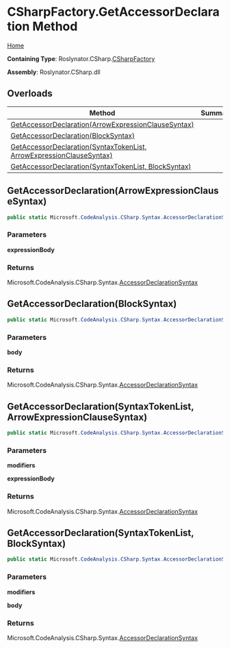# CSharpFactory\.GetAccessorDeclaration Method

[Home](../../../../README.md)

**Containing Type**: Roslynator\.CSharp\.[CSharpFactory](../README.md)

**Assembly**: Roslynator\.CSharp\.dll

## Overloads

| Method | Summary |
| ------ | ------- |
| [GetAccessorDeclaration(ArrowExpressionClauseSyntax)](#Roslynator_CSharp_CSharpFactory_GetAccessorDeclaration_Microsoft_CodeAnalysis_CSharp_Syntax_ArrowExpressionClauseSyntax_) | |
| [GetAccessorDeclaration(BlockSyntax)](#Roslynator_CSharp_CSharpFactory_GetAccessorDeclaration_Microsoft_CodeAnalysis_CSharp_Syntax_BlockSyntax_) | |
| [GetAccessorDeclaration(SyntaxTokenList, ArrowExpressionClauseSyntax)](#Roslynator_CSharp_CSharpFactory_GetAccessorDeclaration_Microsoft_CodeAnalysis_SyntaxTokenList_Microsoft_CodeAnalysis_CSharp_Syntax_ArrowExpressionClauseSyntax_) | |
| [GetAccessorDeclaration(SyntaxTokenList, BlockSyntax)](#Roslynator_CSharp_CSharpFactory_GetAccessorDeclaration_Microsoft_CodeAnalysis_SyntaxTokenList_Microsoft_CodeAnalysis_CSharp_Syntax_BlockSyntax_) | |

## GetAccessorDeclaration\(ArrowExpressionClauseSyntax\) <a name="Roslynator_CSharp_CSharpFactory_GetAccessorDeclaration_Microsoft_CodeAnalysis_CSharp_Syntax_ArrowExpressionClauseSyntax_"></a>

```csharp
public static Microsoft.CodeAnalysis.CSharp.Syntax.AccessorDeclarationSyntax GetAccessorDeclaration(Microsoft.CodeAnalysis.CSharp.Syntax.ArrowExpressionClauseSyntax expressionBody)
```

### Parameters

**expressionBody**

### Returns

Microsoft\.CodeAnalysis\.CSharp\.Syntax\.[AccessorDeclarationSyntax](https://docs.microsoft.com/en-us/dotnet/api/microsoft.codeanalysis.csharp.syntax.accessordeclarationsyntax)

## GetAccessorDeclaration\(BlockSyntax\) <a name="Roslynator_CSharp_CSharpFactory_GetAccessorDeclaration_Microsoft_CodeAnalysis_CSharp_Syntax_BlockSyntax_"></a>

```csharp
public static Microsoft.CodeAnalysis.CSharp.Syntax.AccessorDeclarationSyntax GetAccessorDeclaration(Microsoft.CodeAnalysis.CSharp.Syntax.BlockSyntax body)
```

### Parameters

**body**

### Returns

Microsoft\.CodeAnalysis\.CSharp\.Syntax\.[AccessorDeclarationSyntax](https://docs.microsoft.com/en-us/dotnet/api/microsoft.codeanalysis.csharp.syntax.accessordeclarationsyntax)

## GetAccessorDeclaration\(SyntaxTokenList, ArrowExpressionClauseSyntax\) <a name="Roslynator_CSharp_CSharpFactory_GetAccessorDeclaration_Microsoft_CodeAnalysis_SyntaxTokenList_Microsoft_CodeAnalysis_CSharp_Syntax_ArrowExpressionClauseSyntax_"></a>

```csharp
public static Microsoft.CodeAnalysis.CSharp.Syntax.AccessorDeclarationSyntax GetAccessorDeclaration(Microsoft.CodeAnalysis.SyntaxTokenList modifiers, Microsoft.CodeAnalysis.CSharp.Syntax.ArrowExpressionClauseSyntax expressionBody)
```

### Parameters

**modifiers**

**expressionBody**

### Returns

Microsoft\.CodeAnalysis\.CSharp\.Syntax\.[AccessorDeclarationSyntax](https://docs.microsoft.com/en-us/dotnet/api/microsoft.codeanalysis.csharp.syntax.accessordeclarationsyntax)

## GetAccessorDeclaration\(SyntaxTokenList, BlockSyntax\) <a name="Roslynator_CSharp_CSharpFactory_GetAccessorDeclaration_Microsoft_CodeAnalysis_SyntaxTokenList_Microsoft_CodeAnalysis_CSharp_Syntax_BlockSyntax_"></a>

```csharp
public static Microsoft.CodeAnalysis.CSharp.Syntax.AccessorDeclarationSyntax GetAccessorDeclaration(Microsoft.CodeAnalysis.SyntaxTokenList modifiers, Microsoft.CodeAnalysis.CSharp.Syntax.BlockSyntax body)
```

### Parameters

**modifiers**

**body**

### Returns

Microsoft\.CodeAnalysis\.CSharp\.Syntax\.[AccessorDeclarationSyntax](https://docs.microsoft.com/en-us/dotnet/api/microsoft.codeanalysis.csharp.syntax.accessordeclarationsyntax)

